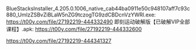 BlueStacksInstaller_4.205.0.1006_native_cab44ba0911e50c948107aff7c93c880_UmlzZSBvZiBLaW5nZG9tczogTG9zdCBDcnVzYWRl.exe: https://t00y.com/file/27192219-444332490
即刻运动破解版【已破解VIP全部课程】.apk: https://t00y.com/file/27192219-444332600


https://t00y.com/file/27192219-444341327

